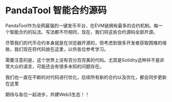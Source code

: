 # PandaTool 智能合约源码
PandaTool作为全网最强的一键发币平台，在EVM链拥有最多的合约机制。每一个智能合约的玩法、写法都不尽相同，现在，我们将这些合约源码全部开源。

尽管我们的代币合约本身就是在浏览器开源的，但考虑到很多开发者获取困难的缘故，我们现在将代码放在这里，以供各位参考学习。

需要注意的是，这个世界上没有百分百完美的代码。尤其是Solidity这种并不是非常大众的语言，可能还会有很多未知的问题存在。

我们也一直在不断的对代码进行优化，后续所有新的合约以及优化，都会同步更新在这里

期待与各位一起进步，共建Web3生态！！
